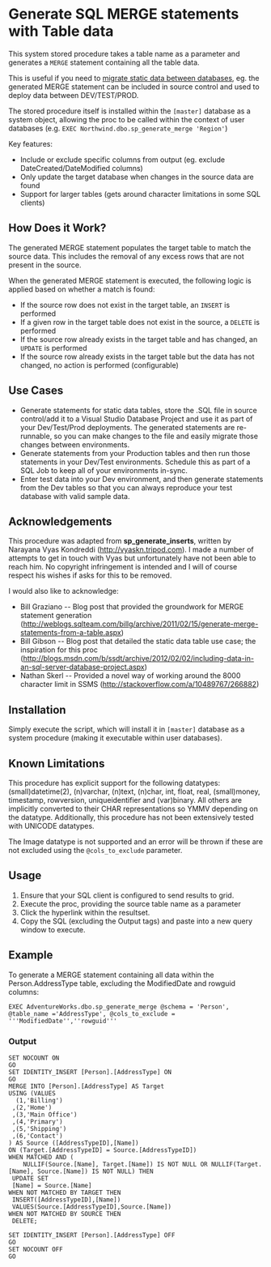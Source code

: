 Generate SQL MERGE statements with Table data
=============================================

This system stored procedure takes a table name as a parameter and generates a `MERGE` statement containing all the table data. 

This is useful if you need to [migrate static data between databases](https://documentation.red-gate.com/display/RR1/Static+Data#StaticData-offline), eg. the generated MERGE statement can be included in source control and used to deploy data between DEV/TEST/PROD.

The stored procedure itself is installed within the `[master]` database as a system object, allowing the proc to be called within the context of user databases (e.g. `EXEC Northwind.dbo.sp_generate_merge 'Region'`)

Key features:

- Include or exclude specific columns from output (eg. exclude DateCreated/DateModified columns)
- Only update the target database when changes in the source data are found
- Support for larger tables (gets around character limitations in some SQL clients)


## How Does it Work?
The generated MERGE statement populates the target table to match the source data. This includes the removal of any excess rows that are not present in the source.

When the generated MERGE statement is executed, the following logic is applied based on whether a match is found:

- If the source row does not exist in the target table, an `INSERT` is performed
- If a given row in the target table does not exist in the source, a `DELETE` is performed
- If the source row already exists in the target table and has changed, an `UPDATE` is performed
- If the source row already exists in the target table but the data has not changed, no action is performed (configurable)


## Use Cases
- Generate statements for static data tables, store the .SQL file in source control/add it to a Visual Studio Database Project and use it as part of your Dev/Test/Prod deployments. The generated statements are re-runnable, so you can make changes to the file and easily migrate those changes between environments. 
- Generate statements from your Production tables and then run those statements in your Dev/Test environments. Schedule this as part of a SQL Job to keep all of your environments in-sync. 
- Enter test data into your Dev environment, and then generate statements from the Dev tables so that you can always reproduce your test database with valid sample data.


## Acknowledgements
This procedure was adapted from **sp\_generate\_inserts**, written by Narayana Vyas Kondreddi (http://vyaskn.tripod.com). I made a number of attempts to get in touch with Vyas but unfortunately have not been able to reach him. No copyright infringement is intended and I will of course respect his wishes if asks for this to be removed.

I would also like to acknowledge:

- Bill Graziano -- Blog post that provided the groundwork for MERGE statement generation
 (http://weblogs.sqlteam.com/billg/archive/2011/02/15/generate-merge-statements-from-a-table.aspx)
- Bill Gibson  -- Blog post that detailed the static data table use case; the inspiration for this proc
 (http://blogs.msdn.com/b/ssdt/archive/2012/02/02/including-data-in-an-sql-server-database-project.aspx)
- Nathan Skerl -- Provided a novel way of working around the 8000 character limit in SSMS
 (http://stackoverflow.com/a/10489767/266882)
 
 
## Installation
Simply execute the script, which will install it in `[master]` database as a system procedure (making it executable within user databases).


## Known Limitations
This procedure has explicit support for the following datatypes: (small)datetime(2), (n)varchar, (n)text, (n)char, int, float, real, (small)money, timestamp, rowversion, uniqueidentifier and (var)binary. All others are implicitly converted to their CHAR representations so YMMV depending on the datatype. Additionally, this procedure has not been extensively tested with UNICODE datatypes.

The Image datatype is not supported and an error will be thrown if these are not excluded using the `@cols_to_exclude` parameter.


## Usage
1. Ensure that your SQL client is configured to send results to grid.
2. Execute the proc, providing the source table name as a parameter
3. Click the hyperlink within the resultset.
4. Copy the SQL (excluding the Output tags) and paste into a new query window to execute.


## Example
To generate a MERGE statement containing all data within the Person.AddressType table, excluding the ModifiedDate and rowguid columns:

```
EXEC AdventureWorks.dbo.sp_generate_merge @schema = 'Person', @table_name ='AddressType', @cols_to_exclude = '''ModifiedDate'',''rowguid'''
```

### Output

```
SET NOCOUNT ON
GO 
SET IDENTITY_INSERT [Person].[AddressType] ON
GO
MERGE INTO [Person].[AddressType] AS Target
USING (VALUES
  (1,'Billing')
 ,(2,'Home')
 ,(3,'Main Office')
 ,(4,'Primary')
 ,(5,'Shipping')
 ,(6,'Contact')
) AS Source ([AddressTypeID],[Name])
ON (Target.[AddressTypeID] = Source.[AddressTypeID])
WHEN MATCHED AND (
    NULLIF(Source.[Name], Target.[Name]) IS NOT NULL OR NULLIF(Target.[Name], Source.[Name]) IS NOT NULL) THEN
 UPDATE SET
 [Name] = Source.[Name]
WHEN NOT MATCHED BY TARGET THEN
 INSERT([AddressTypeID],[Name])
 VALUES(Source.[AddressTypeID],Source.[Name])
WHEN NOT MATCHED BY SOURCE THEN 
 DELETE;

SET IDENTITY_INSERT [Person].[AddressType] OFF
GO
SET NOCOUNT OFF
GO
```

